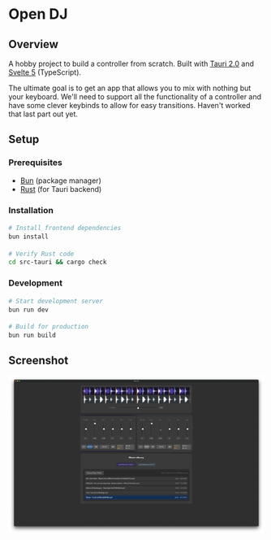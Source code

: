 # Open DJ

## Overview

A hobby project to build a controller from scratch. Built with [Tauri 2.0](https://tauri.app) and [Svelte 5](https://svelte.dev) (TypeScript).

The ultimate goal is to get an app that allows you to mix with nothing but your keyboard.
We'll need to support all the functionality of a controller and have some clever keybinds to allow for easy transitions.
Haven't worked that last part out yet.

## Setup

### Prerequisites
- [Bun](https://bun.sh) (package manager)
- [Rust](https://rustup.rs) (for Tauri backend)

### Installation
```bash
# Install frontend dependencies
bun install

# Verify Rust code
cd src-tauri && cargo check
```

### Development
```bash
# Start development server
bun run dev

# Build for production
bun run build
```

## Screenshot

![Open DJ Screenshot](static/06-12-25.png)
